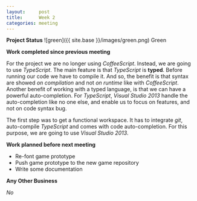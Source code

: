```yaml
---
layout:     post
title:      Week 2
categories: meeting
---
```


**Project Status** ![green]({{ site.base }}/images/green.png) Green


**Work completed since previous meeting**

For the project we are no longer using *CoffeeScript*. Instead, we are going to use *TypeScript*. The main feature is that *TypeScript* is **typed**. Before running our code we have to compile it. And so, the benefit is that syntax are showed *on compilation* and not *on runtime* like with *CoffeeScript*. Another benefit of working with a typed language, is that we can have a powerful auto-completion. For *TypeScript*, *Visual Studio 2013* handle the auto-completion like no one else, and enable us to focus on features, and not on code syntax bug.

The first step was to get a functional workspace. It has to integrate *git*, auto-compile *TypeScript* and comes with code auto-completion. For this purpose, we are going to use *Visual Studio 2013*.


**Work planned before next meeting**

- Re-font game prototype
- Push game prototype to the new game repository
- Write some documentation


**Any Other Business**

*No*
